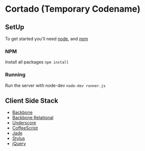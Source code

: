# Cortado (Temporary Codename)

## SetUp
To get started you'll need [node](http://nodejs.org), and [npm](http://npmjs.org/)

### NPM
Install all packages
`npm install`

### Running
Run the server with node-dev
`node-dev runner.js`

## Client Side Stack
* [Backbone](http://documentcloud.github.com/backbone/)
* [Backbone Relational](http://documentcloud.github.com/underscore/)
* [Underscore](https://github.com/PaulUithol/Backbone-relational)
* [CoffeeScript](http://coffeescript.org/)
* [Jade](http://jade-lang.com/)
* [Stylus](http://learnboost.github.com/stylus/)
* [jQuery](http://jquery.com/)